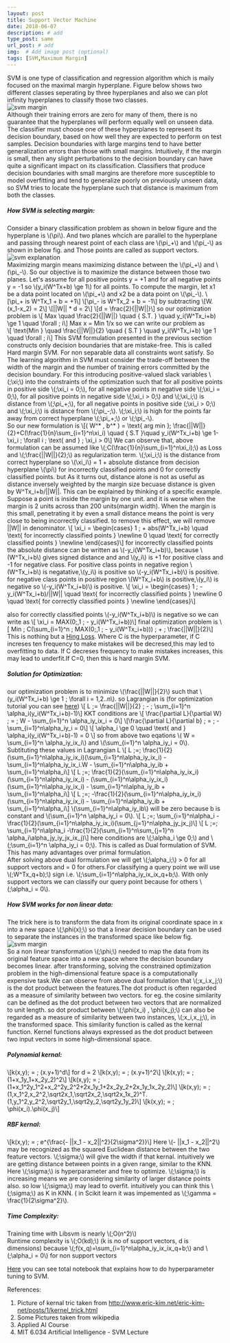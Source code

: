 ```yaml
---
layout: post
title: Support Vector Machine
date: 2018-06-07
description: # add
type_post: same
url_post: # add  
img:  # Add image post (optional)
tags: [SVM,Maximum Margin]
---
```

SVM is one type of classification and regression algorithm  which is maily focused on the maximal margin hyperplane. Figure below shows two different classes seperating by three hyperplanes and also we can plot infinity hyperplanes to classify those two classes.  
![svm margin]({{site.baseurl}}/assets/img/svm.jpg)  
Although their training errors are zero for many of them, there is no guarantee that the hyperplanes will perform equally well on unseen data. The classifier must choose one of these hyperplanes to represent its decision boundary, based on how well they are expected to perform on test samples. Decision boundaries with large margins tend to have better generalization errors than those with small margins. Intuitively, if the margin is small, then any slight perturbations to the decision boundary can have quite a significant impact on its classification. Classifiers that produce decision boundaries with small margins are therefore more susceptible to model overfitting and tend to generalize poorly on previously unseen data, so SVM tries to locate the hyperplane such that distance is maximum from both the classes.  
##### How SVM is selecting margin: 
Consider a binary classification problem as shown in below figure and the hyperplane is \\(\pi\\). And two planes whcich are parallel to the hyperplane and passing through nearest point of each class are  \\(\pi_+\\) and  \\(\pi_-\\) as shown in below fig. and Those points are called as support vectors.  
![svm explanation]({{site.baseurl}}/assets/img/max_margin.jpg)  
Maximizing margin means maximizing distance between the \\(\pi_+\\) and  \\(\pi_-\\). So  our objective is to maximize the distance between those two planes. Let's assume for all positive points y = +1 and for all negative points y = -1 so \\(y_i(W^Tx+b) \ge 1\\) for all points. To compute the margin, let x1 be a data point located on \\(\pi_+\\) and x2 be a data point on \\(\pi_-\\).
\\[\pi_+ is W^Tx_1 + b = +1\\]
\\[\pi_- is W^Tx_2 + b = -1\\]
by subtracting
\\[W.(x_1-x_2) = 2\\]
\\[||W|| * d = 2\\]
\\[d = \frac{2}{||W||}\\]
so our optimization problem is
\\[ Max \quad \frac{2}{||W||} \quad { S.T. } \quad y_i(W^Tx_i+b) \ge 1 \quad \forall \; i\\]
Max x = Min 1/x so we can write our problem as  
\\[ \text{Min } \quad \frac{||W||}{2} \quad { S.T } \quad y_i(W^Tx_i+b) \ge 1 \quad \forall \; i\\]
This SVM formulation presented in the previous section constructs only decision boundaries that are mistake-free. This is called Hard margin SVM. For non separable data all constraints wont satisfy. So The learning algorithm in SVM must consider the trade-off between
the width of the margin and the number of training errors committed by the decision boundary. For this introducing positive-valued slack variables \\(\;\xi\;\\) into the constraints of the optimization such that for all positive points in positive side \\(\;\xi_i = 0\;\\), for all negative points in negative side \\(\;\xi_i = 0\;\\), for all positive points in negative side \\(\;\xi_i > 0\;\\) and \\(\;\xi_i\;\\) is distance from \\(\;\pi_+\;\\), for all negative points in positive side \(\;\xi_i > 0\;\\) and \\(\;\xi_i\;\\) is distance from \\(\;\pi_-\;\\). \\(\;\xi_i\;\\) is high for the points far away from correct hyperplane  \\(\;\pi_+\;\\) or \\(\;\pi_-\\).  
So our new formulation is 
\\[( W^* , b^* ) = \text{ arg min }\; \frac{||W||}{2}+C(\frac{1}{n}\sum_{i=1}^n\xi_i) \quad { S.T }\quad y_i(W^Tx_i+b) \ge 1-\xi_i \; \forall i \; \text{ and } \; \xi_i > 0\\]
We can observe that, above formulation can be assumed like \\(\;C(\frac{1}{n}\sum_{i=1}^n\xi_i)\;\\) as Loss and \\(\;\frac{||W||}{2}\;\\) as regularization term. \\(\;\xi_i\;\\) is the distance from correct hyperplane so \\(\xi_i\\) = 1 + absolute distance from decision hyperplane \\(\pi\\) for incorrectly classified points and 0  for correctly classified points. but As it turns out, distance alone is not as useful as distance inversely weighted by the margin size becuase distance is given by W^Tx_i+b/||W||. This can be explained by thinking of a specific example. Suppose a point is inside the margin by one unit. and it is worse when the margin is 2 units across than 200 units(margin width). When the margin is this small, penetrating it by even a small distance means the point is very close to being incorrectly classified. to remove this effect, we will remove ||W|| in denominator.
\\[ \xi_i = \begin{cases}
1 \; + abs(W^Tx_i+b) \quad \text{ for incorrectly classified points } \newline 
0 \quad \text{ for correctly classified points } \newline 
\end{cases}\\]
for incorrectly classified points the absolute distance can be written as \\(-y_i(W^Tx_i+b)\\),  because \\(W^Tx_i+b\\) gives signed distance and and \\(y_i\\) is +1 for positive class and -1 for negative class. For positive class points in negative region \\(W^Tx_i+b\\) is negatative,\\(y_i\\) is positive so  \\(-y_i(W^Tx_i+b)\\) is positive. for negative class points in positive region \\(W^Tx_i+b\\) is positive,\\(y_i\\) is negative so  \\(-y_i(W^Tx_i+b)\\) is positive.
\\[ \xi_i = \begin{cases}
1 \; - y_i(W^Tx_i+b)/||W|| \quad \text{ for incorrectly classified points } \newline 
0 \quad \text{ for correctly classified points } \newline 
\end{cases}\\]

also for correctly classified points \\(-y_i(W^Tx_i+b)\\) is negative so we can write as
\\[ \xi_i =  MAX(0\;,1 \; - y_i(W^Tx_i+b))\\]
final optimization problem is 
\\[ Min \; C(\sum_{i=1}^n \; MAX(0\;,1 \; - y_i(W^Tx_i+b))) \; + \; \frac{||W||}{2}\\]
This is nothing but a [Hing Loss](https://en.wikipedia.org/wiki/Hinge_loss).
Where C is the hyperparameter, if C increses ten frequency to make mistakes will be decresed,this may led to overfitting to data. If C decreses frequency to make mistakes increases, this may lead to underfit.If C=0, then this is hard margin SVM.  
##### Solution for Optimization:  
our optimization problem is to minimize \\(\frac{||W||}{2}\\) such that \\(y_i(W^Tx_i+b) \ge 1 \; \forall i = 1,2..n\\). so Lagrangian is (for optimization tutorial you can see [here](https://udibhaskar.github.io/ml_blog/Optimization/))
\\[ L \;= \frac{||W||}{2} \; - \; \sum_{i=1}^n \alpha_i(y_i(W^Tx_i+b)-1)\\]
KKT conditions are
\\[ \frac{\partial L}{\partial W} \; = \; W - \sum_{i=1}^n \alpha_iy_ix_i = 0\\]
\\[\frac{\partial L}{\partial b} \; = \; -\sum_{i=1}^n\alpha_iy_i = 0\\]
\\[ \alpha_i \ge 0 \quad \text{ and } \alpha_i(y_i(W^Tx_i+b)-1) = 0 \\]
so from above two eqations \\( W = \sum_{i=1}^n \alpha_iy_ix_i\\) and \\(\sum_{i=1}^n \alpha_iy_i = 0\\).  
Subtituting these values in Lagrangian L
\\[ L \;=\; \frac{1}{2}(\sum_{i=1}^n\alpha_iy_ix_i)(\sum_{i=1}^n\alpha_iy_ix_i) - \sum_{i=1}^n\alpha_iy_ix_i.W - \sum_{i=1}^n\alpha_iy_ib + \sum_{i=1}^n\alpha_i\\]
\\[ L \;=\;  \frac{1}{2}(\sum_{i=1}^n\alpha_iy_ix_i)(\sum_{i=1}^n\alpha_iy_ix_i) - (\sum_{i=1}^n\alpha_iy_ix_i)(\sum_{i=1}^n\alpha_iy_ix_i) - \sum_{i=1}^n\alpha_iy_ib + \sum_{i=1}^n\alpha_i\\]
\\[ L \;=\;  -\frac{1}{2}(\sum_{i=1}^n\alpha_iy_ix_i)(\sum_{i=1}^n\alpha_iy_ix_i) - \sum_{i=1}^n\alpha_iy_ib + \sum_{i=1}^n\alpha_i\\]
\\(\sum_{i=1}^n\alpha_iy_ib\\)  will be zero because b is constant and  \\(\sum_{i=1}^n \alpha_iy_i = 0\\).
\\[ L \;=\; \sum_{i=1}^n\alpha_i -\frac{1}{2}(\sum_{i=1}^n\alpha_iy_ix_i)(\sum_{j=1}^n\alpha_jy_jx_j)\\]
\\[ L \;=\; \sum_{i=1}^n\alpha_i -\frac{1}{2}(\sum_{i=1}^n\sum_{j=1}^n \alpha_i\alpha_jy_iy_jx_ix_j)\\]
here conditions are \\(\;\alpha_i \ge 0\;\\)  and \\(\;\sum_{i=1}^n \alpha_iy_i = 0\;\\).  This is called as Dual formulation of SVM. This has many advantages over primal formulation.  
After solving above dual formulation we will get \\(\;\alpha_i\;\\) > 0  for all support vectors and = 0 for others.For classifying a query point we will use \\(\;W^Tx_q+b)\;\\) sign i.e. \\(\;\sum_{i=1}^n\alpha_iy_ix_ix_q+b\;\\). With only support vectors we can classify our query point because for others \\(\;\alpha_i = 0\\).  
##### How SVM works for non linear data:
The trick here is to transform the data from its original coordinate space in x into a new space \\(\;\phi(x)\;\\) so that a linear decision boundary can be used to separate the instances in the transformed space like below fig.  
![svm margin]({{site.baseurl}}/assets/img/data_2d_to_3d.jpg)  
So a non linear transformation \\(\;\phi\;\\) needed to map the data from its original feature space into a new space where the decision boundary becomes linear. after transforming, solving the constrained optimization problem in the high-dimensional feature space is a computationally expensive task.We can observe from above dual formulation that \\(\;x_i.x_j\;\\) is the dot product between the features.The dot product is often regarded as a measure of similarity between two vectors. for eg. the cosine similarity can be defined as the dot product between two vectors that are normalized to unit length. so dot product between \\(\;\phi(x_i) , \phi(x_j)\;\\) can also be regarded as a measure of similarity between two instances, \\(\;x_i,x_j\;\\), in the transformed space. This similarity function is called as the kernal function. Kernel functions always expressed as the dot product between two input vectors in some high-dimensional space.  
##### Polynomial kernal:  
\\[k(x,y)\; = \; (x.y+1)^d\\]
for d = 2 
\\[k(x,y)\; = \; (x.y+1)^2\\]
\\[k(x,y)\; = \; (1+x_1y_1+x_2y_2)^2\\]
\\[k(x,y)\; = \; (1+x_1^2y_1^2+x_2^2y_2^2+2x_1y_1+2x_2y_2+2x_1y_1x_2y_2)\\]
\\[k(x,y)\; = \; (1,x_1^2,x_2^2,\sqrt2x_1,\sqrt2x_2,\sqrt2x_1x_2)^T.(1,y_1^2,y_2^2,\sqrt2y_1,\sqrt2y_2,\sqrt2y_1y_2)\\]
\\[k(x,y)\; = \; \phi(x_i).\phi(x_j)\\]
##### RBF kernal:  
\\[k(x,y)\; = \; e^{\frac{- ||x_1 - x_2||^2}{2\sigma^2}}\\]
Here \\(- ||x_1 - x_2||^2\\) may be recognized as the squared Euclidean distance between the two feature vectors. \\(\;\sigma\;\\) will give the width if that kernal. intuitively we are getting distance between points in a given range, similar to the KNN. Here \\(\;\sigma\;\\) is hyperparameter and free to optimize. \\(\;\sigma\;\\) is increasing means we are considering similarity of larger distance points also. so low \\(\;\sigma\;\\) may lead to overfit. intuitively you can think this \\(\;\sigma\;\\) as K in KNN. ( in Scikit learn it was impemented as \\(\;\gamma = \frac{1}{2\sigma^2}\\).  
##### Time Complexity:  
Training time with Libsvm is nearly \\(\;O(n^2)\\)  
Runtime complexity is \\(\;O(kd)\;\\) (k is no of support vectors, d is dimensions) because \\(\;f(x_q)=\sum_{i=1}^n\alpha_iy_ix_ix_q+b\;\\) and \\(\;\alpha_i = 0\\) for non support vectors  

[Here](https://github.com/UdiBhaskar/Data-Science-ML/blob/master/SVM/SVM%20on%20Amazon%20Food%20Reviews.ipynb) you can see total notebook that explains how to do hyperparameter tuning to SVM.  

References:  
1. Picture of kernal tric taken from http://www.eric-kim.net/eric-kim-net/posts/1/kernel_trick.html
2. Some Pictures taken from wikipedia
3. Applied AI Course
4. MIT 6.034 Artificial Intelligence - SVM Lecture
